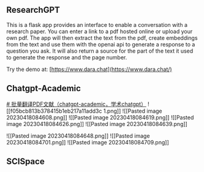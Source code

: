 
## ResearchGPT
This is a flask app provides an interface to enable a conversation with a research paper. You can enter a link to a pdf hosted online or upload your own pdf. The app will then extract the text from the pdf, create embeddings from the text and use them with the openai api to generate a response to a question you ask. It will also return a source for the part of the text it used to generate the response and the page number.

Try the demo at: [https://www.dara.chat](https://www.dara.chat/)




## Chatgpt-Academic
[# 批量翻译PDF文献（chatgpt-academic，学术chatgpt）](https://www.bilibili.com/video/BV1KT411x7Wn/?-Arouter=story&buvid=Z04E510301E2317E4258B86E9DE3EE9C4D01&is_story_h5=false&mid=VWzcmGUtEsG3cu5l2eCFlg%3D%3D&p=1&plat_id=163&share_from=ugc&share_medium=iphone&share_plat=ios&share_session_id=0DE56183-EC06-4145-85C8-7ECC201AB60E&share_source=WEIXIN&share_tag=s_i&timestamp=1681735608&unique_k=UnEPESX&up_id=475312678)
![[f05bcb813b378415b1eb217a11add3c 1.png]]
![[Pasted image 20230418084608.png]]
![[Pasted image 20230418084619.png]]
![[Pasted image 20230418084626.png]]
![[Pasted image 20230418084639.png]]

![[Pasted image 20230418084648.png]]
![[Pasted image 20230418084701.png]]
![[Pasted image 20230418084709.png]]
## SCISpace